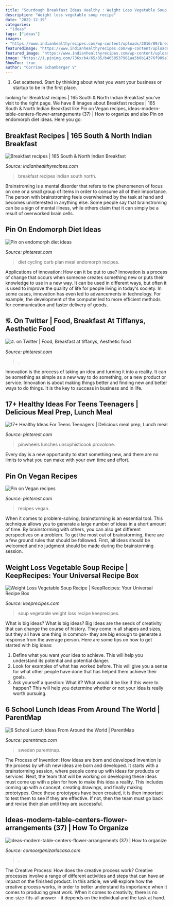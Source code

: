 ```yaml
---
title: "Sourdough Breakfast Ideas Healthy : Weight Loss Vegetable Soup Recipe"
description: "Weight loss vegetable soup recipe"
date: "2022-12-19"
categories:
- "ideas"
tags: ["ideas"]
images:
- "https://www.indianhealthyrecipes.com/wp-content/uploads/2016/09/breakfast-recipes-fb.jpg"
featuredImage: "https://www.indianhealthyrecipes.com/wp-content/uploads/2016/09/breakfast-recipes-fb.jpg"
featured_image: "https://www.indianhealthyrecipes.com/wp-content/uploads/2016/09/breakfast-recipes-fb.jpg"
image: "https://i.pinimg.com/736x/b4/65/85/b4658537961aa5b6b14376f909a7533f.jpg"
ShowToc: true
author: "Corrine Schamberger V"
---
```



1. Get scattered. Start by thinking about what you want your business or startup to be in the first place.

	

		
looking for Breakfast recipes | 165 South &amp; North Indian Breakfast you've visit to the right page. We have 8 Images about Breakfast recipes | 165 South &amp; North Indian Breakfast like Pin on Vegan recipes, ideas-modern-table-centers-flower-arrangements (37) | How to organize and also Pin on endomorph diet ideas. Here you go:
		
    
## Breakfast Recipes | 165 South &amp; North Indian Breakfast

<img loading=lazy src="https://www.indianhealthyrecipes.com/wp-content/uploads/2016/09/breakfast-recipes-fb.jpg" onerror="this.onerror=null;this.src='https://tse2.mm.bing.net/th?id=OIP.oqxCRj6euxukcamqCyrjJwHaD4&amp;pid=15.1';" alt="Breakfast recipes | 165 South &amp; North Indian Breakfast">

_Source: indianhealthyrecipes.com_

>breakfast recipes indian south north. 

	

Brainstroming is a mental disorder that refers to the phenomenon of focus on one or a small group of items in order to consume all of their importance. The person with brainstroming feels overwhelmed by the task at hand and becomes uninterested in anything else. Some people say that brainstroming can be a sign of mental illness, while others claim that it can simply be a result of overworked brain cells.

    
## Pin On Endomorph Diet Ideas

<img loading=lazy src="https://i.pinimg.com/736x/2e/45/4b/2e454b19005ab0c70f7ca7bc130ec841.jpg" onerror="this.onerror=null;this.src='https://tse2.mm.bing.net/th?id=OIP.Drtt1IAhssdW2ypFJW4XpAHaLH&amp;pid=15.1';" alt="Pin on endomorph diet ideas">

_Source: pinterest.com_

>diet cycling carb plan meal endomorph recipes. 

	

Applications of innovation: How can it be put to use?
Innovation is a process of change that occurs when someone creates something new or puts their knowledge to use in a new way. It can be used in different ways, but often it is used to improve the quality of life for people living in today's society. In some cases, innovation has even led to advancements in technology. For example, the development of the computer led to more efficient methods for communication and faster delivery of goods.

    
## 𝒢. On Twitter | Food, Breakfast At Tiffanys, Aesthetic Food

<img loading=lazy src="https://i.pinimg.com/736x/b4/65/85/b4658537961aa5b6b14376f909a7533f.jpg" onerror="this.onerror=null;this.src='https://tse2.mm.bing.net/th?id=OIP.VfsM4dK1Z5zJWdhMyC2cYAHaJL&amp;pid=15.1';" alt="𝒢. on Twitter | Food, Breakfast at tiffanys, Aesthetic food">

_Source: pinterest.com_

>. 

	

Innovation is the process of taking an idea and turning it into a reality. It can be something as simple as a new way to do something, or a new product or service. Innovation is about making things better and finding new and better ways to do things. It is the key to success in business and in life.

    
## 17+ Healthy Ideas For Teens Teenagers | Delicious Meal Prep, Lunch Meal

<img loading=lazy src="https://i.pinimg.com/736x/43/1c/4f/431c4fe230758b9e205f5e239104b783.jpg" onerror="this.onerror=null;this.src='https://tse1.mm.bing.net/th?id=OIP.L7yxaHlWdq4X94nv4tBYjAHaLP&amp;pid=15.1';" alt="17+ Healthy Ideas For Teens Teenagers | Delicious meal prep, Lunch meal">

_Source: pinterest.com_

>pinwheels lunches unsophisticook provolone. 

	

Every day is a new opportunity to start something new, and there are no limits to what you can make with your own time and effort.

    
## Pin On Vegan Recipes

<img loading=lazy src="https://i.pinimg.com/736x/59/f0/a6/59f0a675075d7933a57bd58b11dbe31e.jpg" onerror="this.onerror=null;this.src='https://tse3.mm.bing.net/th?id=OIP.xt6JeerVmmVljULOyoo7GQHaLH&amp;pid=15.1';" alt="Pin on Vegan recipes">

_Source: pinterest.com_

>recipes vegan. 

	

When it comes to problem-solving, brainstorming is an essential tool. This technique allows you to generate a large number of ideas in a short amount of time. By brainstorming with others, you can also get different perspectives on a problem. To get the most out of brainstorming, there are a few ground rules that should be followed. First, all ideas should be welcomed and no judgment should be made during the brainstorming session.

    
## Weight Loss Vegetable Soup Recipe | KeepRecipes: Your Universal Recipe Box

<img loading=lazy src="https://keeprecipes.com/sites/keeprecipes/files/189844_1483541893_0.jpg" onerror="this.onerror=null;this.src='https://tse4.mm.bing.net/th?id=OIP.8zRS3C1aylDZbw2GWfgyEQHaLH&amp;pid=15.1';" alt="Weight Loss Vegetable Soup Recipe | KeepRecipes: Your Universal Recipe Box">

_Source: keeprecipes.com_

>soup vegetable weight loss recipe keeprecipes. 

	

What is big ideas?
What is big ideas? Big ideas are the seeds of creativity that can change the course of history. They come in all shapes and sizes, but they all have one thing in common- they are big enough to generate a response from the average person. Here are some tips on how to get started with big ideas: 
1. Define what you want your idea to achieve. This will help you understand its potential and potential danger. 
2. Look for examples of what has worked before. This will give you a sense for what other people have done that has helped them achieve their goals. 
3. Ask yourself a question: What if? What would it be like if this were to happen? This will help you determine whether or not your idea is really worth pursuing. 

    
## 6 School Lunch Ideas From Around The World | ParentMap

<img loading=lazy src="https://www.parentmap.com/sites/default/files/styles/1180x660_scaled_cropped/public/2017-08/bonappetite_pager_3_0.jpg?itok=Gf0XHOvr" onerror="this.onerror=null;this.src='https://tse3.mm.bing.net/th?id=OIP.keKFAIzwaV7RkitE9NyoXwHaEJ&amp;pid=15.1';" alt="6 School Lunch Ideas From Around the World | ParentMap">

_Source: parentmap.com_

>sweden parentmap. 

	

The Process of Invention: How ideas are born and developed
Invention is the process by which new ideas are born and developed. It starts with a brainstorming session, where people come up with ideas for products or services. Next, the team that will be working on developing these ideas must come up with a plan for how to make this idea a reality. This includes coming up with a concept, creating drawings, and finally making prototypes. Once these prototypes have been created, it is then important to test them to see if they are effective. If not, then the team must go back and revise their plan until they are successful.

    
## Ideas-modern-table-centers-flower-arrangements (37) | How To Organize

<img loading=lazy src="https://comoorganizarlacasa.com/en/wp-content/uploads/2017/07/ideas-modern-table-centers-flower-arrangements-37.jpg" onerror="this.onerror=null;this.src='https://tse2.mm.bing.net/th?id=OIP.FXTPPZ6cyZafCaZjYop55gHaJ4&amp;pid=15.1';" alt="ideas-modern-table-centers-flower-arrangements (37) | How to organize">

_Source: comoorganizarlacasa.com_

>. 

	

The Creative Process: How does the creative process work?
Creative processes involve a range of different activities and steps that can have an impact on the finished product. In this article, we will explore how the creative process works, in order to better understand its importance when it comes to producing great work.
When it comes to creativity, there is no one-size-fits-all answer - it depends on the individual and the task at hand.


